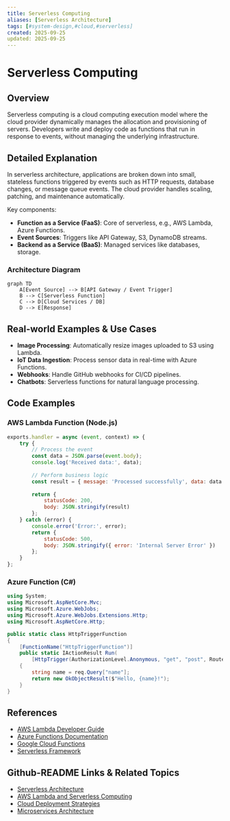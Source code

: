 ```yaml
---
title: Serverless Computing
aliases: [Serverless Architecture]
tags: [#system-design,#cloud,#serverless]
created: 2025-09-25
updated: 2025-09-25
---
```


# Serverless Computing

## Overview

Serverless computing is a cloud computing execution model where the cloud provider dynamically manages the allocation and provisioning of servers. Developers write and deploy code as functions that run in response to events, without managing the underlying infrastructure.

## Detailed Explanation

In serverless architecture, applications are broken down into small, stateless functions triggered by events such as HTTP requests, database changes, or message queue events. The cloud provider handles scaling, patching, and maintenance automatically.

Key components:
- **Function as a Service (FaaS)**: Core of serverless, e.g., AWS Lambda, Azure Functions.
- **Event Sources**: Triggers like API Gateway, S3, DynamoDB streams.
- **Backend as a Service (BaaS)**: Managed services like databases, storage.

### Architecture Diagram

```mermaid
graph TD
    A[Event Source] --> B[API Gateway / Event Trigger]
    B --> C[Serverless Function]
    C --> D[Cloud Services / DB]
    D --> E[Response]
```

## Real-world Examples & Use Cases

- **Image Processing**: Automatically resize images uploaded to S3 using Lambda.
- **IoT Data Ingestion**: Process sensor data in real-time with Azure Functions.
- **Webhooks**: Handle GitHub webhooks for CI/CD pipelines.
- **Chatbots**: Serverless functions for natural language processing.

## Code Examples

### AWS Lambda Function (Node.js)

```javascript
exports.handler = async (event, context) => {
    try {
        // Process the event
        const data = JSON.parse(event.body);
        console.log('Received data:', data);
        
        // Perform business logic
        const result = { message: 'Processed successfully', data: data };
        
        return {
            statusCode: 200,
            body: JSON.stringify(result)
        };
    } catch (error) {
        console.error('Error:', error);
        return {
            statusCode: 500,
            body: JSON.stringify({ error: 'Internal Server Error' })
        };
    }
};
```

### Azure Function (C#)

```csharp
using System;
using Microsoft.AspNetCore.Mvc;
using Microsoft.Azure.WebJobs;
using Microsoft.Azure.WebJobs.Extensions.Http;
using Microsoft.AspNetCore.Http;

public static class HttpTriggerFunction
{
    [FunctionName("HttpTriggerFunction")]
    public static IActionResult Run(
        [HttpTrigger(AuthorizationLevel.Anonymous, "get", "post", Route = null)] HttpRequest req)
    {
        string name = req.Query["name"];
        return new OkObjectResult($"Hello, {name}!");
    }
}
```

## References

- [AWS Lambda Developer Guide](https://docs.aws.amazon.com/lambda/latest/dg/welcome.html)
- [Azure Functions Documentation](https://docs.microsoft.com/en-us/azure/azure-functions/)
- [Google Cloud Functions](https://cloud.google.com/functions/docs)
- [Serverless Framework](https://www.serverless.com/)

## Github-README Links & Related Topics

- [Serverless Architecture](serverless-architecture/README.md)
- [AWS Lambda and Serverless Computing](aws-lambda-and-serverless-computing/README.md)
- [Cloud Deployment Strategies](cloud-deployment-strategies/README.md)
- [Microservices Architecture](microservices-architecture/README.md)